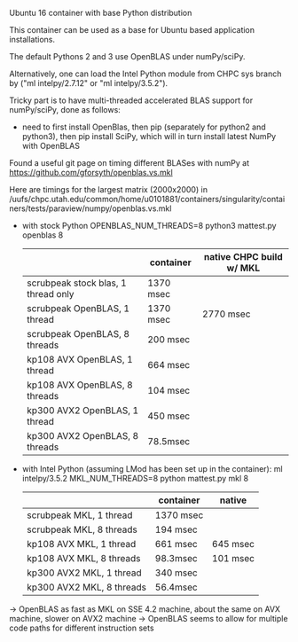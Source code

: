 Ubuntu 16 container with base Python distribution 

This container can be used as a base for Ubuntu based application installations.

The default Pythons 2 and 3 use OpenBLAS under numPy/sciPy.

Alternatively, one can load the Intel Python module from CHPC sys branch by ("ml intelpy/2.7.12" or "ml intelpy/3.5.2").

Tricky part is to have multi-threaded accelerated BLAS support for numPy/sciPy, done as follows:

- need to first install OpenBlas, then pip (separately for python2 and
  python3), then pip install SciPy, which will in turn install latest NumPy with
  OpenBLAS

Found a useful git page on timing different BLASes with numPy at 
https://github.com/gforsyth/openblas.vs.mkl

Here are timings for the largest matrix (2000x2000) in 
/uufs/chpc.utah.edu/common/home/u0101881/containers/singularity/containers/tests/paraview/numpy/openblas.vs.mkl

- with stock Python
 OPENBLAS_NUM_THREADS=8 python3 mattest.py openblas 8
 
  |                                  |  container | native CHPC build w/ MKL|
  | ---------------------------------|--------------|-----------------|
  |scrubpeak stock blas, 1 thread only | 1370 msec | | 
  |scrubpeak OpenBLAS, 1 thread   |     1370 msec | 2770 msec|
  |scrubpeak OpenBLAS, 8 threads  |       200 msec | |
  |kp108 AVX OpenBLAS, 1 thread    |     664 msec   | |
  |kp108 AVX OpenBLAS, 8 threads   |     104 msec | |
  |kp300 AVX2 OpenBLAS, 1 thread   |     450 msec  | |
  |kp300 AVX2 OpenBLAS, 8 threads  |     78.5msec | |

- with Intel Python (assuming LMod has been set up in the container):
  ml intelpy/3.5.2 
  MKL_NUM_THREADS=8 python mattest.py mkl 8
  
  |                             |  container  | native
  | ---------------------------------|--------------|-----------------|
  |scrubpeak MKL, 1 thread    |    1370 msec  | |
  |scrubpeak MKL, 8 threads   |     194 msec | |
  |kp108 AVX MKL, 1 thread     |    661 msec  | 645 msec|
  |kp108 AVX MKL, 8 threads    |    98.3msec |  101 msec|
  |kp300 AVX2 MKL, 1 thread    |    340 msec  | |
  |kp300 AVX2 MKL, 8 threads   |    56.4msec | |
 
-> OpenBLAS as fast as MKL on SSE 4.2 machine, about the same on AVX machine, slower on AVX2 machine
-> OpenBLAS seems to allow for multiple code paths for different instruction sets

